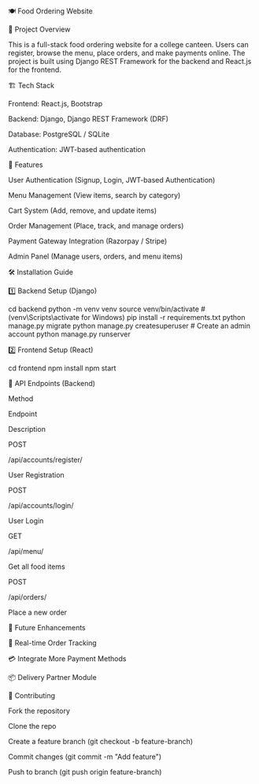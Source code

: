 🍽️ Food Ordering Website

📌 Project Overview

This is a full-stack food ordering website for a college canteen. Users can register, browse the menu, place orders, and make payments online. The project is built using Django REST Framework for the backend and React.js for the frontend.

🏗️ Tech Stack

Frontend: React.js, Bootstrap

Backend: Django, Django REST Framework (DRF)

Database: PostgreSQL / SQLite

Authentication: JWT-based authentication


🚀 Features

User Authentication (Signup, Login, JWT-based Authentication)

Menu Management (View items, search by category)

Cart System (Add, remove, and update items)

Order Management (Place, track, and manage orders)

Payment Gateway Integration (Razorpay / Stripe)

Admin Panel (Manage users, orders, and menu items)

🛠️ Installation Guide

1️⃣ Backend Setup (Django)

cd backend
python -m venv venv
source venv/bin/activate  # (venv\Scripts\activate for Windows)
pip install -r requirements.txt
python manage.py migrate
python manage.py createsuperuser  # Create an admin account
python manage.py runserver

2️⃣ Frontend Setup (React)

cd frontend
npm install
npm start

🔗 API Endpoints (Backend)

Method

Endpoint

Description

POST

/api/accounts/register/

User Registration

POST

/api/accounts/login/

User Login

GET

/api/menu/

Get all food items

POST

/api/orders/

Place a new order



📌 Future Enhancements

🍔 Real-time Order Tracking

💳 Integrate More Payment Methods

📦 Delivery Partner Module

🤝 Contributing

Fork the repository

Clone the repo

Create a feature branch (git checkout -b feature-branch)

Commit changes (git commit -m "Add feature")

Push to branch (git push origin feature-branch)

